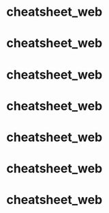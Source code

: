 # cheatsheet_web
# cheatsheet_web
# cheatsheet_web
# cheatsheet_web
# cheatsheet_web
# cheatsheet_web
# cheatsheet_web
